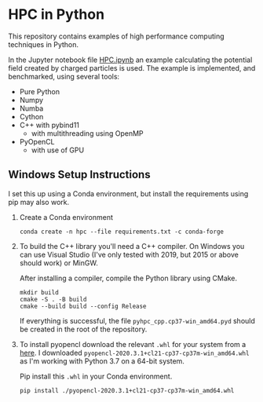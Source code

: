 # HPC in Python

This repository contains examples of high performance computing techniques in
Python.

In the Jupyter notebook file [HPC.ipynb](HPC.ipynb) an example calculating the
potential field created by charged particles is used.
The example is implemented, and benchmarked, using several tools:

- Pure Python
- Numpy
- Numba
- Cython
- C++ with pybind11
  - with multithreading using OpenMP
- PyOpenCL
  - with use of GPU

## Windows Setup Instructions

I set this up using a Conda environment,
but install the requirements using pip may also work.

1) Create a Conda environment

   ```shell
   conda create -n hpc --file requirements.txt -c conda-forge
   ```

2) To build the C++ library you'll need a C++ compiler.
   On Windows you can use Visual Studio (I've only tested with 2019,
   but 2015 or above should work) or MinGW.

   After installing a compiler, compile the Python library using CMake.

   ```shell
   mkdir build
   cmake -S . -B build
   cmake --build build --config Release
   ```

   If everything is successful, the file `pyhpc_cpp.cp37-win_amd64.pyd` should be
   created in the root of the repository.

3) To install pyopencl download the relevant `.whl` for your system from a
   [here](https://www.lfd.uci.edu/~gohlke/pythonlibs/#pyopencl).
   I downloaded `pyopencl‑2020.3.1+cl21‑cp37‑cp37m‑win_amd64.whl` as I'm
   working with Python 3.7 on a 64-bit system.

   Pip install this `.whl` in your Conda environment.

   ```shell
   pip install ./pyopencl‑2020.3.1+cl21‑cp37‑cp37m‑win_amd64.whl
   ```
